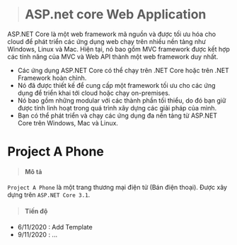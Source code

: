 > # ASP.net core Web Application
ASP.NET Core là một web framework mã nguồn và được tối ưu hóa cho cloud để phát triển các ứng dụng web chạy trên nhiều nền tảng như Windows, Linux và Mac. Hiện tại, nó bao gồm MVC framework được kết hợp các tính năng của MVC và Web API thành một web framework duy nhất.
- Các ứng dụng ASP.NET Core có thể chạy trên .NET Core hoặc trên .NET Framework hoàn chỉnh.
- Nó đã được thiết kế để cung cấp một framework tối ưu cho các ứng dụng để triển khai tới cloud hoặc chạy on-premises.
- Nó bao gồm những modular với các thành phần tối thiểu, do đó bạn giữ được tính linh hoạt trong quá trình xây dựng các giải pháp của mình.
- Bạn có thể phát triển và chạy các ứng dụng đa nền tảng từ ASP.NET Core trên Windows, Mac và Linux.
# Project A Phone
>#### Mô tả
`Project A Phone` là một trang thương mại điện tử (Bán điện thoại). Được xây dựng trên `ASP.NET Core 3.1`.
>#### Tiến độ
- 6/11/2020 : Add Template
- 9/11/2020 : ...
